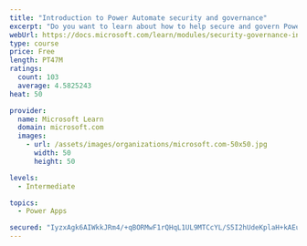 ```yaml
---
title: "Introduction to Power Automate security and governance"
excerpt: "Do you want to learn about how to help secure and govern Power Platform apps like Power Automate? This module focuses on introducing Power Platform environments and their role in creating Data Loss Prevention (DLP) policies by using examples and use cases. A brief introduction and overview of tools will also be discussed, including Power Platform and Power Automate Admin experiences and the Power Platform Center of Excellence (COE) toolkit."
webUrl: https://docs.microsoft.com/learn/modules/security-governance-intro/
type: course
price: Free
length: PT47M
ratings:
  count: 103
  average: 4.5825243
heat: 50

provider:
  name: Microsoft Learn
  domain: microsoft.com
  images:
    - url: /assets/images/organizations/microsoft.com-50x50.jpg
      width: 50
      height: 50

levels:
  - Intermediate

topics:
  - Power Apps

secured: "IyzxAgk6AIWkkJRm4/+qBORMwF1rQHqL1UL9MTCcYL/S5I2hUdeKplaH+kAEuGo9CfQ5dWBXD9IeaLTpmUvXQSMYyQurpyCYhsHJLZjVEj+ygcgC6sFey+XjttC1BJI041iHp9KMA0IG7KCoVglAo34ozK9AMP+wiQoFkqJ6WqqCQ05v0l4MpPGW0wR2W7GvWa3c4VcCWbP8LakbiBBYPEjOb67Wb1Q2jVWyR6Wt9XQ2MwytVya8EKazAL4feMulNxzk3UFs7HYtYQy5NnyNvnTyoj4D+A7V5AbiL3TRMzlcIkDksDdeo+hdj+4yAkdXuSK9EtveAhj1c9NzP+r/9ehGs+95IBs4TzeKP1i2qeeq732hztrrS6zHZlzJZCbUiWFNp6dVQ6CE0XarSVsfoFmc0S9Y99/NtrKNdlakgqM=;7NHoVYoKjryo9bSt5FiKpg=="
---
```


